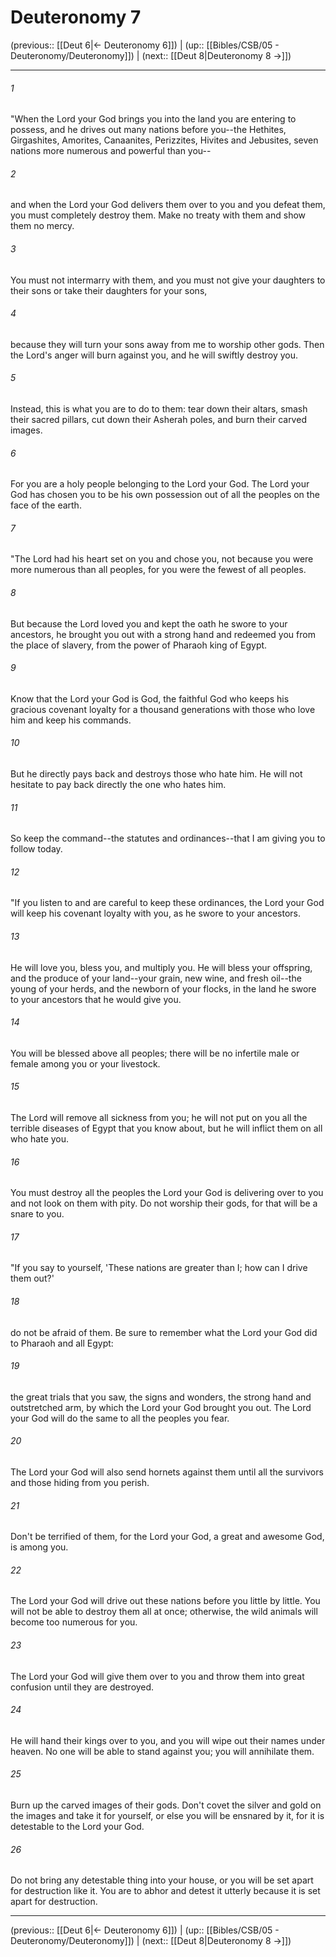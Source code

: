 # Deuteronomy 7

(previous:: [[Deut 6|← Deuteronomy 6]]) | (up:: [[Bibles/CSB/05 - Deuteronomy/Deuteronomy]]) | (next:: [[Deut 8|Deuteronomy 8 →]])

***


###### 1 
"When the Lord your God brings you into the land you are entering to possess, and he drives out many nations before you--the Hethites, Girgashites, Amorites, Canaanites, Perizzites, Hivites and Jebusites, seven nations more numerous and powerful than you-- 

###### 2 
and when the Lord your God delivers them over to you and you defeat them, you must completely destroy them. Make no treaty with them and show them no mercy. 

###### 3 
You must not intermarry with them, and you must not give your daughters to their sons or take their daughters for your sons, 

###### 4 
because they will turn your sons away from me to worship other gods. Then the Lord's anger will burn against you, and he will swiftly destroy you. 

###### 5 
Instead, this is what you are to do to them: tear down their altars, smash their sacred pillars, cut down their Asherah poles, and burn their carved images. 

###### 6 
For you are a holy people belonging to the Lord your God. The Lord your God has chosen you to be his own possession out of all the peoples on the face of the earth. 

###### 7 
"The Lord had his heart set on you and chose you, not because you were more numerous than all peoples, for you were the fewest of all peoples. 

###### 8 
But because the Lord loved you and kept the oath he swore to your ancestors, he brought you out with a strong hand and redeemed you from the place of slavery, from the power of Pharaoh king of Egypt. 

###### 9 
Know that the Lord your God is God, the faithful God who keeps his gracious covenant loyalty for a thousand generations with those who love him and keep his commands. 

###### 10 
But he directly pays back and destroys those who hate him. He will not hesitate to pay back directly the one who hates him. 

###### 11 
So keep the command--the statutes and ordinances--that I am giving you to follow today. 

###### 12 
"If you listen to and are careful to keep these ordinances, the Lord your God will keep his covenant loyalty with you, as he swore to your ancestors. 

###### 13 
He will love you, bless you, and multiply you. He will bless your offspring, and the produce of your land--your grain, new wine, and fresh oil--the young of your herds, and the newborn of your flocks, in the land he swore to your ancestors that he would give you. 

###### 14 
You will be blessed above all peoples; there will be no infertile male or female among you or your livestock. 

###### 15 
The Lord will remove all sickness from you; he will not put on you all the terrible diseases of Egypt that you know about, but he will inflict them on all who hate you. 

###### 16 
You must destroy all the peoples the Lord your God is delivering over to you and not look on them with pity. Do not worship their gods, for that will be a snare to you. 

###### 17 
"If you say to yourself, 'These nations are greater than I; how can I drive them out?' 

###### 18 
do not be afraid of them. Be sure to remember what the Lord your God did to Pharaoh and all Egypt: 

###### 19 
the great trials that you saw, the signs and wonders, the strong hand and outstretched arm, by which the Lord your God brought you out. The Lord your God will do the same to all the peoples you fear. 

###### 20 
The Lord your God will also send hornets against them until all the survivors and those hiding from you perish. 

###### 21 
Don't be terrified of them, for the Lord your God, a great and awesome God, is among you. 

###### 22 
The Lord your God will drive out these nations before you little by little. You will not be able to destroy them all at once; otherwise, the wild animals will become too numerous for you. 

###### 23 
The Lord your God will give them over to you and throw them into great confusion until they are destroyed. 

###### 24 
He will hand their kings over to you, and you will wipe out their names under heaven. No one will be able to stand against you; you will annihilate them. 

###### 25 
Burn up the carved images of their gods. Don't covet the silver and gold on the images and take it for yourself, or else you will be ensnared by it, for it is detestable to the Lord your God. 

###### 26 
Do not bring any detestable thing into your house, or you will be set apart for destruction like it. You are to abhor and detest it utterly because it is set apart for destruction.

***

(previous:: [[Deut 6|← Deuteronomy 6]]) | (up:: [[Bibles/CSB/05 - Deuteronomy/Deuteronomy]]) | (next:: [[Deut 8|Deuteronomy 8 →]])

